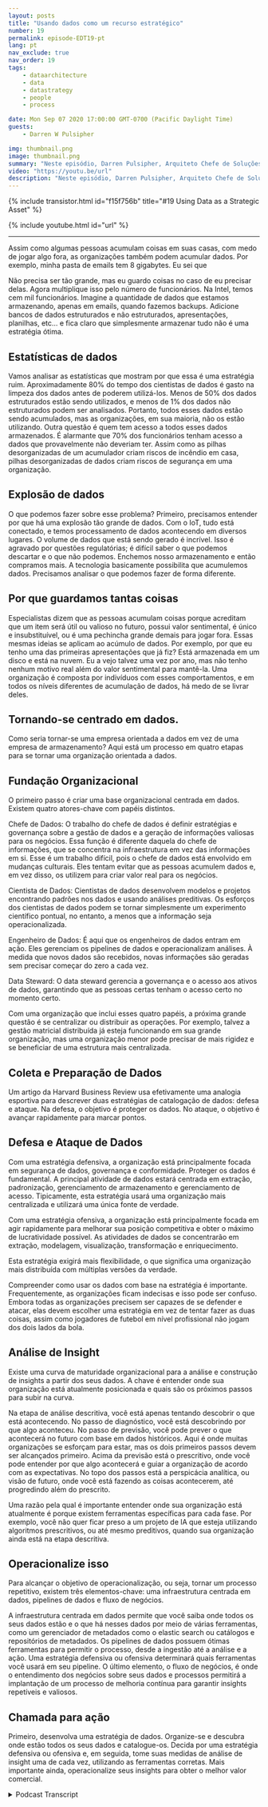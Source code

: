 ```yaml
---
layout: posts
title: "Usando dados como um recurso estratégico"
number: 19
permalink: episode-EDT19-pt
lang: pt
nav_exclude: true
nav_order: 19
tags:
    - dataarchitecture
    - data
    - datastrategy
    - people
    - process

date: Mon Sep 07 2020 17:00:00 GMT-0700 (Pacific Daylight Time)
guests:
    - Darren W Pulsipher

img: thumbnail.png
image: thumbnail.png
summary: "Neste episódio, Darren Pulsipher, Arquiteto Chefe de Soluções da Intel para o Setor Público, explora como as organizações podem passar de simplesmente acumular dados para usá-los como um ativo estratégico."
video: "https://youtu.be/url"
description: "Neste episódio, Darren Pulsipher, Arquiteto Chefe de Soluções da Intel para o Setor Público, explora como as organizações podem passar de simplesmente acumular dados para usá-los como um ativo estratégico."
---
```


<div>
{% include transistor.html id="f15f756b" title="#19 Using Data as a Strategic Asset" %}

{% include youtube.html id="url" %}
</div>

---

Assim como algumas pessoas acumulam coisas em suas casas, com medo de jogar algo fora, as organizações também podem acumular dados. Por exemplo, minha pasta de emails tem 8 gigabytes. Eu sei que

Não precisa ser tão grande, mas eu guardo coisas no caso de eu precisar delas. Agora multiplique isso pelo número de funcionários. Na Intel, temos cem mil funcionários. Imagine a quantidade de dados que estamos armazenando, apenas em emails, quando fazemos backups. Adicione bancos de dados estruturados e não estruturados, apresentações, planilhas, etc... e fica claro que simplesmente armazenar tudo não é uma estratégia ótima.

## Estatísticas de dados

Vamos analisar as estatísticas que mostram por que essa é uma estratégia ruim. Aproximadamente 80% do tempo dos cientistas de dados é gasto na limpeza dos dados antes de poderem utilizá-los. Menos de 50% dos dados estruturados estão sendo utilizados, e menos de 1% dos dados não estruturados podem ser analisados. Portanto, todos esses dados estão sendo acumulados, mas as organizações, em sua maioria, não os estão utilizando. Outra questão é quem tem acesso a todos esses dados armazenados. É alarmante que 70% dos funcionários tenham acesso a dados que provavelmente não deveriam ter. Assim como as pilhas desorganizadas de um acumulador criam riscos de incêndio em casa, pilhas desorganizadas de dados criam riscos de segurança em uma organização.

## Explosão de dados

O que podemos fazer sobre esse problema? Primeiro, precisamos entender por que há uma explosão tão grande de dados. Com o IoT, tudo está conectado, e temos processamento de dados acontecendo em diversos lugares. O volume de dados que está sendo gerado é incrível. Isso é agravado por questões regulatórias; é difícil saber o que podemos descartar e o que não podemos. Enchemos nosso armazenamento e então compramos mais. A tecnologia basicamente possibilita que acumulemos dados. Precisamos analisar o que podemos fazer de forma diferente.

## Por que guardamos tantas coisas

Especialistas dizem que as pessoas acumulam coisas porque acreditam que um item será útil ou valioso no futuro, possui valor sentimental, é único e insubstituível, ou é uma pechincha grande demais para jogar fora. Essas mesmas ideias se aplicam ao acúmulo de dados. Por exemplo, por que eu tenho uma das primeiras apresentações que já fiz? Está armazenada em um disco e está na nuvem. Eu a vejo talvez uma vez por ano, mas não tenho nenhum motivo real além do valor sentimental para mantê-la. Uma organização é composta por indivíduos com esses comportamentos, e em todos os níveis diferentes de acumulação de dados, há medo de se livrar deles.

## Tornando-se centrado em dados.

Como seria tornar-se uma empresa orientada a dados em vez de uma empresa de armazenamento? Aqui está um processo em quatro etapas para se tornar uma organização orientada a dados.

## Fundação Organizacional

O primeiro passo é criar uma base organizacional centrada em dados. Existem quatro atores-chave com papéis distintos.

Chefe de Dados: O trabalho do chefe de dados é definir estratégias e governança sobre a gestão de dados e a geração de informações valiosas para os negócios. Essa função é diferente daquela do chefe de informações, que se concentra na infraestrutura em vez das informações em si. Esse é um trabalho difícil, pois o chefe de dados está envolvido em mudanças culturais. Eles tentam evitar que as pessoas acumulem dados e, em vez disso, os utilizem para criar valor real para os negócios.

Cientista de Dados: Cientistas de dados desenvolvem modelos e projetos encontrando padrões nos dados e usando análises preditivas. Os esforços dos cientistas de dados podem se tornar simplesmente um experimento científico pontual, no entanto, a menos que a informação seja operacionalizada.

Engenheiro de Dados: É aqui que os engenheiros de dados entram em ação. Eles gerenciam os pipelines de dados e operacionalizam análises. À medida que novos dados são recebidos, novas informações são geradas sem precisar começar do zero a cada vez.

Data Steward: O data steward gerencia a governança e o acesso aos ativos de dados, garantindo que as pessoas certas tenham o acesso certo no momento certo.

Com uma organização que inclui esses quatro papéis, a próxima grande questão é se centralizar ou distribuir as operações. Por exemplo, talvez a gestão matricial distribuída já esteja funcionando em sua grande organização, mas uma organização menor pode precisar de mais rigidez e se beneficiar de uma estrutura mais centralizada.

## Coleta e Preparação de Dados

Um artigo da Harvard Business Review usa efetivamente uma analogia esportiva para descrever duas estratégias de catalogação de dados: defesa e ataque. Na defesa, o objetivo é proteger os dados. No ataque, o objetivo é avançar rapidamente para marcar pontos.

## Defesa e Ataque de Dados

Com uma estratégia defensiva, a organização está principalmente focada em segurança de dados, governança e conformidade. Proteger os dados é fundamental. A principal atividade de dados estará centrada em extração, padronização, gerenciamento de armazenamento e gerenciamento de acesso. Tipicamente, esta estratégia usará uma organização mais centralizada e utilizará uma única fonte de verdade.

Com uma estratégia ofensiva, a organização está principalmente focada em agir rapidamente para melhorar sua posição competitiva e obter o máximo de lucratividade possível. As atividades de dados se concentrarão em extração, modelagem, visualização, transformação e enriquecimento.

Esta estratégia exigirá mais flexibilidade, o que significa uma organização mais distribuída com múltiplas versões da verdade.

Compreender como usar os dados com base na estratégia é importante. Frequentemente, as organizações ficam indecisas e isso pode ser confuso. Embora todas as organizações precisem ser capazes de se defender e atacar, elas devem escolher uma estratégia em vez de tentar fazer as duas coisas, assim como jogadores de futebol em nível profissional não jogam dos dois lados da bola.

## Análise de Insight

Existe uma curva de maturidade organizacional para a análise e construção de insights a partir dos seus dados. A chave é entender onde sua organização está atualmente posicionada e quais são os próximos passos para subir na curva.

Na etapa de análise descritiva, você está apenas tentando descobrir o que está acontecendo. No passo de diagnóstico, você está descobrindo por que algo aconteceu. No passo de previsão, você pode prever o que acontecerá no futuro com base em dados históricos. Aqui é onde muitas organizações se esforçam para estar, mas os dois primeiros passos devem ser alcançados primeiro. Acima da previsão está o prescritivo, onde você pode entender por que algo acontecerá e guiar a organização de acordo com as expectativas. No topo dos passos está a perspicácia analítica, ou visão de futuro, onde você está fazendo as coisas acontecerem, até progredindo além do prescrito.

Uma razão pela qual é importante entender onde sua organização está atualmente é porque existem ferramentas específicas para cada fase. Por exemplo, você não quer ficar preso a um projeto de IA que esteja utilizando algoritmos prescritivos, ou até mesmo preditivos, quando sua organização ainda está na etapa descritiva.

## Operacionalize isso

Para alcançar o objetivo de operacionalização, ou seja, tornar um processo repetitivo, existem três elementos-chave: uma infraestrutura centrada em dados, pipelines de dados e fluxo de negócios.

A infraestrutura centrada em dados permite que você saiba onde todos os seus dados estão e o que há nesses dados por meio de várias ferramentas, como um gerenciador de metadados como o elastic search ou catálogos e repositórios de metadados. Os pipelines de dados possuem ótimas ferramentas para permitir o processo, desde a ingestão até a análise e a ação. Uma estratégia defensiva ou ofensiva determinará quais ferramentas você usará em seu pipeline. O último elemento, o fluxo de negócios, é onde o entendimento dos negócios sobre seus dados e processos permitirá a implantação de um processo de melhoria contínua para garantir insights repetíveis e valiosos.

## Chamada para ação

Primeiro, desenvolva uma estratégia de dados. Organize-se e descubra onde estão todos os seus dados e catalogue-os. Decida por uma estratégia defensiva ou ofensiva e, em seguida, tome suas medidas de análise de insight uma de cada vez, utilizando as ferramentas corretas. Mais importante ainda, operacionalize seus insights para obter o melhor valor comercial.



<details>
<summary> Podcast Transcript </summary>

<p></p>

</details>
